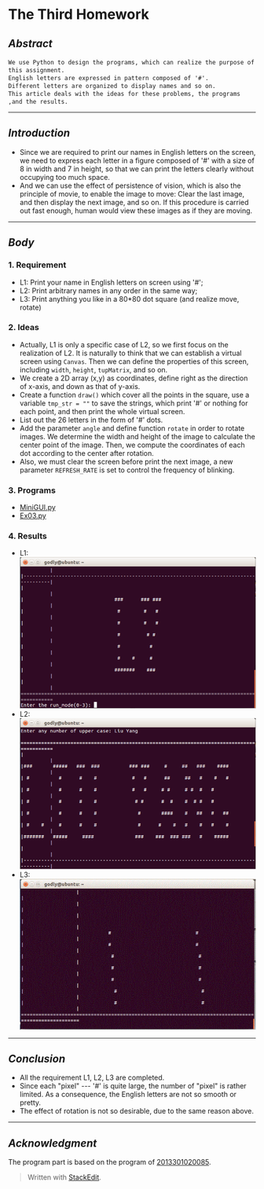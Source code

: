 # **The Third Homework**



## *Abstract*
    We use Python to design the programs, which can realize the purpose of this assignment. 
    English letters are expressed in pattern composed of '#'. 
    Different letters are organized to display names and so on.
    This article deals with the ideas for these problems, the programs ,and the results.

---

## *Introduction*
 - Since we are required to print our names in English letters on the screen, we need to express each letter in a figure composed of '#' with a size of 8 in width and 7 in height, so that we can print the letters clearly without occupying too much space.
 - And we can use the effect of persistence of vision, which is also the principle of movie, to enable the image to move: Clear the last image, and then display the next image, and so on. If this procedure is carried out fast enough, human would view these images as if they are moving.

---

## *Body*
### 1. Requirement
 - L1: Print your name in English letters on screen using '#';
 - L2: Print arbitrary names in any order in the same way;
 - L3: Print anything you like in a 80*80 dot square (and realize move, rotate)


### 2. Ideas
 - Actually, L1 is only a specific case of L2, so we first focus on the realization of L2. It is naturally to think that we can establish a virtual screen using `Canvas`. Then we can define the properties of this screen, including `width`, `height`, `tupMatrix`, and so on.
 - We create a 2D array (x,y) as coordinates, define right as the direction of x-axis, and down as that of y-axis.
 - Create a function `draw()` which cover all the points in the square, use a variable `tmp_str = ""` to save the strings, which print '#' or nothing for each point, and then print the whole virtual screen.
 - List out the 26 letters in the form of '#' dots.
 - Add the parameter `angle` and define function `rotate` in order to rotate images. We determine the width and height of the image to calculate the center point of the image. Then, we compute the coordinates of each dot according to the center after rotation.
 - Also, we must clear the screen before print the next image, a new parameter `REFRESH_RATE` is set to control the frequency of blinking.


### 3. Programs
 - [MiniGUI.py](https://github.com/2013301020135/computationalphysics_N2013301020135/blob/master/Exercise-3/MiniGUI.py)
 - [Ex03.py](https://github.com/2013301020135/computationalphysics_N2013301020135/blob/master/Exercise-3/Ex03.py)


### 4. Results
 - L1:
 ![Ex3-L1.png](https://raw.githubusercontent.com/2013301020135/computationalphysics_N2013301020135/master/Exercise-3/Ex3-L1.png)
 - L2:
 ![Ex3-L2.png](https://raw.githubusercontent.com/2013301020135/computationalphysics_N2013301020135/master/Exercise-3/Ex3-L2.png)
 - L3:
 ![Ex3-L3.gif](https://raw.githubusercontent.com/2013301020135/computationalphysics_N2013301020135/master/Exercise-3/Ex3-L3.gif)


---

## *Conclusion*
 - All the requirement L1, L2, L3 are completed.
 - Since each "pixel" --- '#' is quite large, the number of "pixel" is rather limited. As a consequence, the English letters are not so smooth or pretty.
 - The effect of rotation is not so desirable, due to the same reason above.

---

## *Acknowledgment*
   The program part is based on the program of [2013301020085](https://github.com/whuCanon/computationalphysics_N2013301020085/blob/master/homework_3/README.md).


> Written with [StackEdit](https://stackedit.io/).
